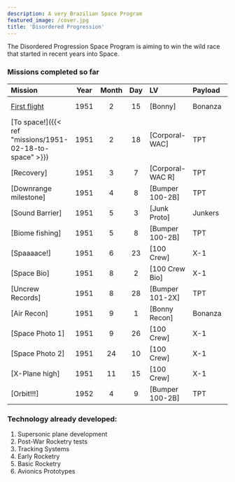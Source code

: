 ```yaml
---
description: A very Brazilian Space Program
featured_image: /cover.jpg
title: 'Disordered Progression'
---
```


The Disordered Progression Space Program is aiming to win the wild race that started in recent years into Space. 

### Missions completed so far 


| Mission                                                     | Year | Month | Day | LV                                          | Payload | Destination           |
|:------------------------------------------------------------|:----:|:-----:|:---:|:--------------------------------------------|:--------|:----------------------|
| [First flight](missions/1951-02-15-first-launch.md)  | 1951 | 2     | 15  | [Bonny]        | Bonanza | Atmospheric flight    |
| [To space!]({{< ref "missions/1951-02-18-to-space" >}})     | 1951 | 2     | 18  | [Corporal-WAC] | TPT     | Sub-Orbital           |
| [Recovery]     | 1951 | 3     | 7   | [Corporal-WAC R] | TPT     | Sub-Orbital           |
| [Downrange milestone]  | 1951 | 4     | 8   | [Bumper 100-2B]  | TPT     | Sub-Orbital           |
| [Sound Barrier]  | 1951 | 5     | 3   | [Junk Proto] | Junkers | Atmospheric flight    |
| [Biome fishing]  | 1951 | 5     | 8   | [Bumper 100-2B] | TPT | Sub-Orbital         |
| [Spaaaace!]      | 1951 | 6     | 23  | [100 Crew]        | X-1     | Sub-Orbital           |
| [Space Bio]      | 1951 |  8    |  2  | [100 Crew Bio]    | X-1     | Sub-Orbital           |
| [Uncrew Records] | 1951 | 8     | 28   | [Bumper 101-2X] | TPT | Sub-Orbital       |
| [Air Recon] | 1951 | 9     | 1   | [Bonny Recon]     | Bonanza | Atmospheric flight    |
| [Space Photo 1]  | 1951 | 9     |  26 | [100 Crew]      | X-1     | Sub-Orbital           |
| [Space Photo 2]  | 1951 |  24   |  10 | [100 Crew]      | X-1     | Sub-Orbital           |
| [X-Plane high]    | 1951 | 11    | 15  | [100 Crew]       | X-1     | Sub-Orbital           |
| [Orbit!!!]  | 1952 | 4     | 9   | [Bumper 100-2B] | TPT     | Sub-Orbital           |

### Technology already developed:

1. Supersonic plane development
1. Post-War Rocketry tests
1. Tracking Systems
1. Early Rocketry
1. Basic Rocketry
1. Avionics Prototypes
